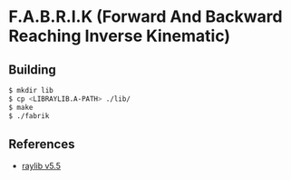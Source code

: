 # **F.A.B.R.I.K** (**F**orward **A**nd **B**ackward **R**eaching **I**nverse **K**inematic)

## Building
```bash
$ mkdir lib
$ cp <LIBRAYLIB.A-PATH> ./lib/
$ make
$ ./fabrik
```

## References

- [raylib v5.5](https://github.com/raysan5/raylib.git)
